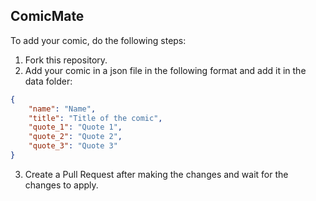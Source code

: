 ## ComicMate

To add your comic, do the following steps:
1. Fork this repository.
2. Add your comic in a json file in the following format and add it in the data folder:
```json
{
    "name": "Name",
    "title": "Title of the comic",
    "quote_1": "Quote 1",
    "quote_2": "Quote 2",
    "quote_3": "Quote 3"
}
```
3. Create a Pull Request after making the changes and wait for the changes to apply.